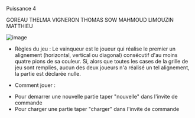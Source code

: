 Puissance 4

GOREAU THELMA
VIGNERON THOMAS
SOW MAHMOUD
LIMOUZIN MATTHIEU

![image](https://user-images.githubusercontent.com/91213934/165950593-1b2da05e-5d17-4437-b56f-9a758fd26db3.png)


* Règles du jeu :
Le vainqueur est le joueur qui réalise le premier un alignement (horizontal, vertical ou diagonal) consécutif d'au moins quatre pions de sa couleur. Si, alors que toutes les cases de la grille de jeu sont remplies, aucun des deux joueurs n'a réalisé un tel alignement, la partie est déclarée nulle.

* Comment jouer : 
- Pour demarrer une nouvelle partie taper "nouvelle" dans l'invite de commande
- Pour charger une partie taper "charger" dans l'invite de commande

